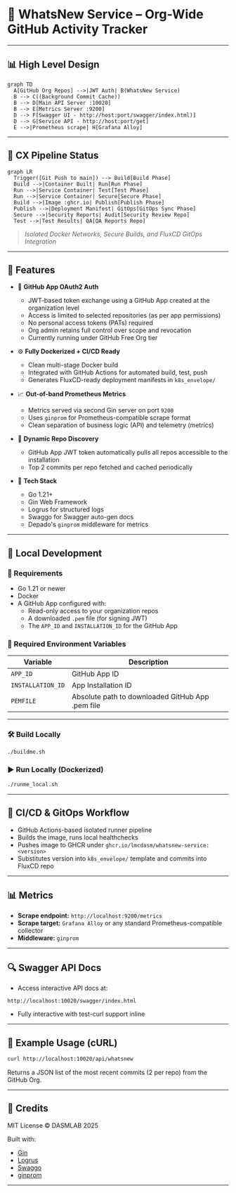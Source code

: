 # 🧠 WhatsNew Service – Org-Wide GitHub Activity Tracker

---

## 📊 High Level Design

```mermaid
graph TD
  A[GitHub Org Repos] -->|JWT Auth| B(WhatsNew Service)
  B --> C((Background Commit Cache))
  B --> D[Main API Server :10020]
  B --> E[Metrics Server :9200]
  D --> F[Swagger UI - http://host:port/swagger/index.html)]
  D --> G[Service API - http://host:port/get]
  E -->|Prometheus scrape| H[Grafana Alloy]
```

---

## 🎉 CX Pipeline Status

```mermaid
graph LR
  Trigger([Git Push to main]) --> Build[Build Phase]
  Build -->|Container Built| Run[Run Phase]
  Run -->|Service Container| Test[Test Phase]
  Run -->|Service Container| Secure[Secure Phase]
  Build -->|Image :ghcr.io| Publish[Publish Phase]
  Publish -->|Deployment Manifest| GitOps[GitOps Sync Phase]
  Secure -->|Security Reports| Audit[Security Review Repo]
  Test -->|Test Results| QA[QA Reports Repo]
```

> *Isolated Docker Networks, Secure Builds, and FluxCD GitOps Integration*

---

## 🚀 Features

- 🔐 **GitHub App OAuth2 Auth**

  - JWT-based token exchange using a GitHub App created at the organization level
  - Access is limited to selected repositories (as per app permissions)
  - No personal access tokens (PATs) required
  - Org admin retains full control over scope and revocation
  - Currently running under GitHub Free Org tier

- ⚙️ **Fully Dockerized + CI/CD Ready**

  - Clean multi-stage Docker build
  - Integrated with GitHub Actions for automated build, test, push
  - Generates FluxCD-ready deployment manifests in `k8s_envelope/`

- 📈 **Out-of-band Prometheus Metrics**

  - Metrics served via second Gin server on port `9200`
  - Uses `ginprom` for Prometheus-compatible scrape format
  - Clean separation of business logic (API) and telemetry (metrics)

- 🔄 **Dynamic Repo Discovery**

  - GitHub App JWT token automatically pulls all repos accessible to the installation
  - Top 2 commits per repo fetched and cached periodically

- 🧰 **Tech Stack**

  - Go 1.21+
  - Gin Web Framework
  - Logrus for structured logs
  - Swaggo for Swagger auto-gen docs
  - Depado's `ginprom` middleware for metrics

---

## 📂 Local Development

### 🔧 Requirements

- Go 1.21 or newer
- Docker
- A GitHub App configured with:
  - Read-only access to your organization repos
  - A downloaded `.pem` file (for signing JWT)
  - The `APP_ID` and `INSTALLATION_ID` for the GitHub App

### 🔧 Required Environment Variables

| Variable          | Description                                      |
| ----------------- | ------------------------------------------------ |
| `APP_ID`          | GitHub App ID                                    |
| `INSTALLATION_ID` | App Installation ID                              |
| `PEMFILE`         | Absolute path to downloaded GitHub App .pem file |

---

### 🛠️ Build Locally

```bash
./buildme.sh
```

### ▶️ Run Locally (Dockerized)

```bash
./runme_local.sh
```

---

## 📆 CI/CD & GitOps Workflow

- GitHub Actions-based isolated runner pipeline
- Builds the image, runs local healthchecks
- Pushes image to GHCR under `ghcr.io/lmcdasm/whatsnew-service:<version>`
- Substitutes version into `k8s_envelope/` template and commits into FluxCD repo

---

## 📊 Metrics

- **Scrape endpoint:** `http://localhost:9200/metrics`
- **Scrape target:** `Grafana Alloy` or any standard Prometheus-compatible collector
- **Middleware:** `ginprom`

---

## 🔍 Swagger API Docs

- Access interactive API docs at:

```
http://localhost:10020/swagger/index.html
```

- Fully interactive with test-curl support inline

---

## 🧩 Example Usage (cURL)

```bash
curl http://localhost:10020/api/whatsnew
```

Returns a JSON list of the most recent commits (2 per repo) from the GitHub Org.

---

## 📌 Credits

MIT License © DASMLAB 2025

Built with:

- [Gin](https://github.com/gin-gonic/gin)
- [Logrus](https://github.com/sirupsen/logrus)
- [Swaggo](https://github.com/swaggo/swag)
- [ginprom](https://github.com/Depado/ginprom)

---


